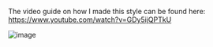 The video guide on how I made this style can be found here: https://www.youtube.com/watch?v=GDy5ijQPTkU

![image](https://github.com/user-attachments/assets/54134a9a-dfab-49ac-aa4a-2b6bc4710ee4)

